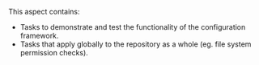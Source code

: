 This aspect contains:

- Tasks to demonstrate and test the functionality of the configuration framework.
- Tasks that apply globally to the repository as a whole (eg. file system permission checks).
